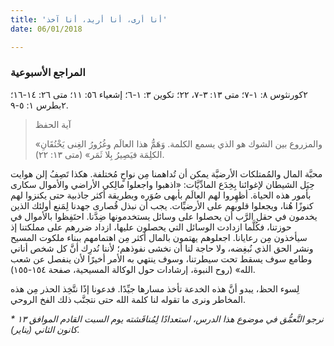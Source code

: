 ```yaml
---
title: 'أنا أرى، أنا أريد، أنا آخذ'
date: 06/01/2018

---
```


### المراجع الأسبوعية
٢كورنثوس ٨: ١-٧؛ متى ١٣: ٣-٧، ٢٢؛ تكوين ٣: ١-٦؛ إشعياء ٥٦: ١١؛ متى ٢٦: ١٤-١٦؛ ٢بطرس ١: ٥-٩.

> <p>آية الحفظ</p>
> «والمزروع بين الشوك هو الذي يسمع الكلمة. وَهَمُّ هذا العالَم وغُرُورُ الغِنى يَخْنُقَانِ الكلِمَة فيَصِيرُ بِلا ثَمَر» (متى ١٣: ٢٢).

محبَّة المال والمُمتلكات الأرضيَّة يمكن أن تُداهمنا مِن نواحٍ مُختلفة. هكذا تَصِفُ إلن هوايت حِيَل الشيطان لإغوائنا بِخِدَع المادِّيَّات: «اذهبوا واجعلوا مالِكي الأراضي والأموال سكارى بأمور هذه الحياة. أظهِروا لهم العالَم بأبهى صُوَره وبطريقة أكثر جاذبية حتى يكنزوا لهم كنوزًا هُنا، ويجعلوا قلوبهم على الأرضيِّات. يجب أن نبذل قُصارى جهدنا لِمَنع أولئك الذين يخدمون في حقل الرَّب أن يحصلوا على وسائل يستخدمونها ضِدَّنا. احتَفِظوا بالأموال في حوزتنا، فكُلَّما ازدادت الوسائل التي يحصلون عليها، ازداد ضررهم على مملكتنا إذ سيأخذون مِن رعايانا. اجعلوهم يهتمون بالمال أكثر مِن اهتمامهم ببناء ملكوت المسيح ونشر الحق الذي نُبغِضه، ولا حاجة لنا أن نخشى نفوذهم؛ لأننا نُدرِك أنَّ كل شخص أناني وطامع سوف يسقط تحت سيطرتنا، وسوف ينتهي به الأمر أخيرًا لأن ينفصل عن شعب الله» (روح النبوة، إرشادات حول الوكالة المسيحية، صفحة ١٥٤-١٥٥).

لِسوء الحظ، يبدو أنَّ هذه الخدعة تأخذ مسارها جيِّدًا. فدعونا إذًا نتَّخِذ الحذر مِن هذه المخاطر ونرى ما تقوله لنا كلمة الله حتى نتجنَّب ذلك الفخ الروحي.

_* نرجو التَّعمُّق في موضوع هذا الدرس، استعدادًا لِمُناقَشته يوم السبت القادم الموافق ١٣ كانون الثاني (يناير)._